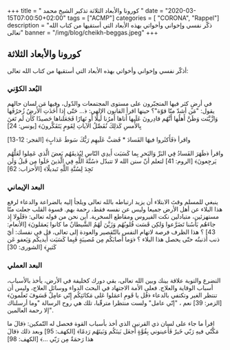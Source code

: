 +++
title = " كورونا والأبعاد الثلاثة تذكير الشيخ محمد "
date = "2020-03-15T07:00:50+02:00"
tags = ["ACMP"]
categories = [ "CORONA", "Rappel"]
description = "ذكّر نفسي وإخواني وأخواتي بهذه الأبعاد التي أستقيها من كتاب الله تعالى"
banner = "/img/blog/cheikh-beggas.jpeg"
+++

## كورونا والأبعاد الثلاثة

أذكّر نفسي وإخواني وأخواتي بهذه الأبعاد التي أستقيها من كتاب الله تعالى:
### البُعد الكوْني

في أرضٍ كثر فيها المتجبّرون على مستوى المجتمعات والدّول، وفيها مَن لسان حالهم يقول: "مَن أشدّ منّا قوّة"؟
حينها اقرأ القانون الإلهي:
﴿... حَتّى إِذا أَخَذَتِ الأَرضُ زُخرُفَها وَازَّيَّنَت وَظَنَّ أَهلُها أَنَّهُم قادِرونَ عَلَيها أَتاها أَمرُنا لَيلًا أَو نَهارًا فَجَعَلناها حَصيدًا كَأَن لَم تَغنَ بِالأَمسِ كَذلِكَ نُفَصِّلُ الآياتِ لِقَومٍ يَتَفَكَّرونَ﴾ [يونس: 24]

واقرأ ﴿فَأَكثَروا فيهَا الفَسادَ * فَصَبَّ عَلَيهِم رَبُّكَ سَوطَ عَذابٍ﴾ [الفجر: 12-13]

واقرأ ﴿ظَهَرَ الفَسادُ فِي البَرِّ وَالبَحرِ بِما كَسَبَت أَيدِي النّاسِ لِيُذيقَهُم بَعضَ الَّذي عَمِلوا لَعَلَّهُم يَرجِعونَ﴾ [الروم: 41]
لتعلم أنّ سنن الله لا تتبدّل ﴿سُنَّةَ اللَّهِ فِي الَّذينَ خَلَوا مِن قَبلُ وَلَن تَجِدَ لِسُنَّةِ اللَّهِ تَبديلًا﴾ [الأحزاب: 62]

### البعد الإيماني

ينبغي للمسلم وقتَ الابتلاء أن يزيد ارتباطه بالله تعالى ويلجأ إليه بالضراعة والدعاء لرفع هذا البلاء عن أهل الأرض جميعا وليس عن نفسه فقط، رحمة بهم.
قسوة القلب جعلت منّا مستهزئين، متبادلين نكت الفيروس ومقاطع السخرية.
أين نحن من قوله تعالى: ﴿فَلَولا إِذ جاءَهُم بَأسُنا تَضَرَّعوا وَلكِن قَسَت قُلوبُهُم وَزَيَّنَ لَهُمُ الشَّيطانُ ما كانوا يَعمَلونَ﴾ [الأنعام: 43] ؟
هذا الظرف فرصة لاتهام النفس بالتّقصير والعودة إلى تعالى، قل في نفسك: أيّ ذنب أذنبتُه حتّى يحصل هذا البلاء ؟
﴿وَما أَصابَكُم مِن مُصيبَةٍ فَبِما كَسَبَت أَيديكُم وَيَعفو عَن كَثيرٍ﴾ [الشورى: 30]

### البعد العملي

التضرع والتوبة علاقة بينك وبين الله تعالى، بقي دورك كخليفة في الأرض، يأخذ بالأسباب، أسباب الوقاية والعلاج.
فعلى الأمة الاجتهاد في البحث الدواء ووسائل العلاج، وليس أن تنتظر الغير وتكتفي بالدعاء ﴿قُل يا قَومِ اعمَلوا عَلى مَكانَتِكُم إِنّي عامِلٌ فَسَوفَ تَعلَمونَ﴾ [الزمر: 39]
نعم ، "إنّي عامل" ولست منتظرا مترقّبا، تلك هي روح الرسالة "وما أرسلناك إلا رحمة العالمين".

اقرأ ما جاء على لسان ذي القرنين الذي أخذ بأسباب القوة فحصل له التّمكين: ﴿قالَ ما مَكَّنّي فيهِ رَبّي خَيرٌ فَأَعينوني بِقُوَّةٍ أَجعَل بَينَكُم وَبَينَهُم رَدمًا﴾ [الكهف: 95]
وبعد ذلك ﴿قالَ هذا رَحمَةٌ مِن رَبّي ...﴾ [الكهف: 98]
